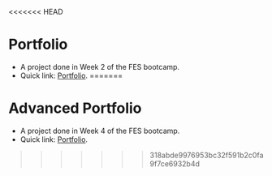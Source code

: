 <<<<<<< HEAD
# Portfolio
* A project done in Week 2 of the FES bootcamp.
* Quick link: <a target="blank" href="https://yijio.github.io/fes-portfolio">Portfolio</a>.
=======
# Advanced Portfolio
* A project done in Week 4 of the FES bootcamp.
* Quick link: <a target="blank" href="https://yijio.github.io/fes-portfolio-adv">Portfolio</a>.
>>>>>>> 318abde9976953bc32f591b2c0fa9f7ce6932b4d
